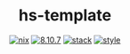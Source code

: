 <div align="center">

# hs-template

[![nix](https://img.shields.io/github/workflow/status/tbidne/hs-template/nix/main?label=nix&&logo=nixos&logoColor=85c5e7&labelColor=2f353c&color=31c854)](https://github.com/tbidne/hs-template/actions/workflows/nix_ci.yaml)
[![8.10.7](https://img.shields.io/github/workflow/status/tbidne/hs-template/8.10.7/main?label=8.10.7&logo=haskell&logoColor=904d8c&labelColor=2f353c&color=31c854)](https://github.com/tbidne/hs-template/actions/workflows/cabal_ci.yaml)
[![stack](https://img.shields.io/github/workflow/status/tbidne/hs-template/stack/main?label=stack%2018.24&logoColor=white&labelColor=2f353c&color=31c854)](https://github.com/tbidne/hs-template/actions/workflows/stack_ci.yaml)
[![style](https://img.shields.io/github/workflow/status/tbidne/hs-template/style/main?label=style&logoColor=white&labelColor=2f353c&color=31c854)](https://github.com/tbidne/hs-template/actions/workflows/style_ci.yaml)

</div>